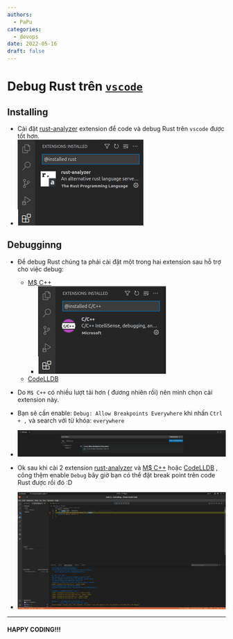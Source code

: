 ```yaml
---
authors:
  - PaPu
categories:
  - devops
date: 2022-05-16
draft: false
---
```


# Debug Rust trên [`vscode`](https://code.visualstudio.com/docs/languages/rust#_debugging)

## Installing

- Cài đặt [rust-analyzer](https://marketplace.visualstudio.com/items?itemName=rust-lang.rust-analyzer) extension để code và debug Rust trên `vscode` được tốt hơn.
- ![rust-analyzer-extension](../../images/2022/20220517-165700-rust-analyzer-extension.png)

## Debugginng

- Để debug Rust chúng ta phải cài đặt một trong hai extension sau hỗ trợ cho việc debug:

  <!-- more -->

  - [M$ C++](https://marketplace.visualstudio.com/items?itemName=ms-vscode.cpptools)
    - ![20220517-165800-M%24-C-Cplust-extension](../../images/2022/20220517-165800-M$-C-Cplust-extension.png)
  - [CodeLLDB](https://marketplace.visualstudio.com/items?itemName=vadimcn.vscode-lldb)

- Do `M$ C++` có nhiều lượt tải hơn ( đương nhiên rồi) nên mình chọn cài extension này.

- Bạn sẽ cần enable: `Debug: Allow Breakpoints Everywhere` khi nhấn `Ctrl + ,` và search với từ khóa: `everywhere`
- ![20220517-vscode-debug-settings](../../images/2022/20220517-vscode-debug-settings.png)

- Ok sau khi cài 2 extension [rust-analyzer](https://marketplace.visualstudio.com/items?itemName=rust-lang.rust-analyzer) và [M$ C++](https://marketplace.visualstudio.com/items?itemName=ms-vscode.cpptools) hoặc [CodeLLDB](https://marketplace.visualstudio.com/items?itemName=vadimcn.vscode-lldb) , công thệm enable `Debug` bây giờ bạn có thể đặt break point trên code Rust được rồi đó :D

- ![break-point-with-rust-on-vscode.png](../../images/2022/20220517-173200-break-point-with-rust-on-vscode.png)

---

#### HAPPY CODING!!!
